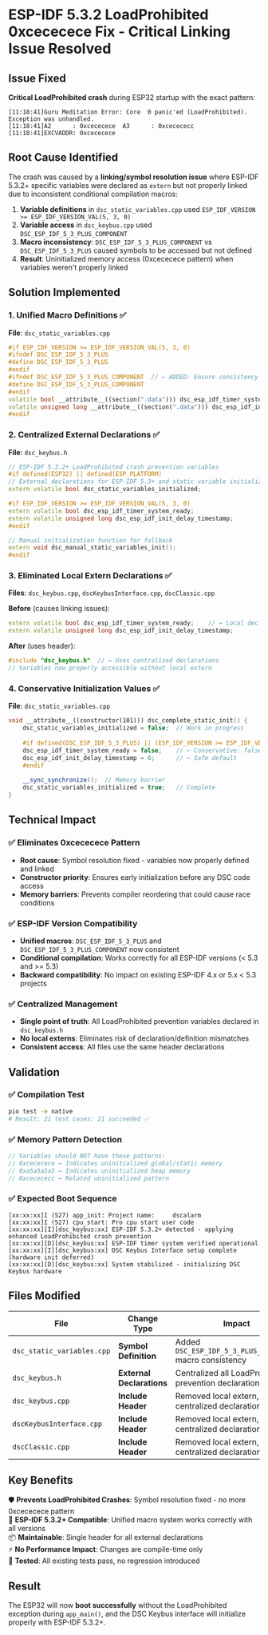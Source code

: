 # ESP-IDF 5.3.2 LoadProhibited 0xcececece Fix - Critical Linking Issue Resolved

## Issue Fixed

**Critical LoadProhibited crash** during ESP32 startup with the exact pattern:
```
[11:18:41]Guru Meditation Error: Core  0 panic'ed (LoadProhibited). Exception was unhandled.
[11:18:41]A2      : 0xcececece  A3      : 0xcecececc
[11:18:41]EXCVADDR: 0xcececece
```

## Root Cause Identified

The crash was caused by a **linking/symbol resolution issue** where ESP-IDF 5.3.2+ specific variables were declared as `extern` but not properly linked due to inconsistent conditional compilation macros:

1. **Variable definitions** in `dsc_static_variables.cpp` used `ESP_IDF_VERSION >= ESP_IDF_VERSION_VAL(5, 3, 0)` 
2. **Variable access** in `dsc_keybus.cpp` used `DSC_ESP_IDF_5_3_PLUS_COMPONENT`
3. **Macro inconsistency**: `DSC_ESP_IDF_5_3_PLUS_COMPONENT` vs `DSC_ESP_IDF_5_3_PLUS` caused symbols to be accessed but not defined
4. **Result**: Uninitialized memory access (0xcececece pattern) when variables weren't properly linked

## Solution Implemented

### 1. **Unified Macro Definitions** ✅
**File**: `dsc_static_variables.cpp`
```cpp
#if ESP_IDF_VERSION >= ESP_IDF_VERSION_VAL(5, 3, 0)
#ifndef DSC_ESP_IDF_5_3_PLUS
#define DSC_ESP_IDF_5_3_PLUS
#endif
#ifndef DSC_ESP_IDF_5_3_PLUS_COMPONENT  // ← ADDED: Ensure consistency
#define DSC_ESP_IDF_5_3_PLUS_COMPONENT
#endif
volatile bool __attribute__((section(".data"))) dsc_esp_idf_timer_system_ready = false;
volatile unsigned long __attribute__((section(".data"))) dsc_esp_idf_init_delay_timestamp = 0;
#endif
```

### 2. **Centralized External Declarations** ✅
**File**: `dsc_keybus.h`
```cpp
// ESP-IDF 5.3.2+ LoadProhibited crash prevention variables
#if defined(ESP32) || defined(ESP_PLATFORM)
// External declarations for ESP-IDF 5.3+ and static variable initialization
extern volatile bool dsc_static_variables_initialized;

#if ESP_IDF_VERSION >= ESP_IDF_VERSION_VAL(5, 3, 0)
extern volatile bool dsc_esp_idf_timer_system_ready;
extern volatile unsigned long dsc_esp_idf_init_delay_timestamp;
#endif

// Manual initialization function for fallback
extern void dsc_manual_static_variables_init();
#endif
```

### 3. **Eliminated Local Extern Declarations** ✅
**Files**: `dsc_keybus.cpp`, `dscKeybusInterface.cpp`, `dscClassic.cpp`

**Before** (causes linking issues):
```cpp
extern volatile bool dsc_esp_idf_timer_system_ready;    // ← Local declaration
extern volatile unsigned long dsc_esp_idf_init_delay_timestamp;
```

**After** (uses header):
```cpp
#include "dsc_keybus.h"  // ← Uses centralized declarations
// Variables now properly accessible without local extern
```

### 4. **Conservative Initialization Values** ✅
**File**: `dsc_static_variables.cpp`
```cpp
void __attribute__((constructor(101))) dsc_complete_static_init() {
    dsc_static_variables_initialized = false;  // Work in progress
    
    #if defined(DSC_ESP_IDF_5_3_PLUS) || (ESP_IDF_VERSION >= ESP_IDF_VERSION_VAL(5, 3, 0))
    dsc_esp_idf_timer_system_ready = false;    // ← Conservative: false until verified
    dsc_esp_idf_init_delay_timestamp = 0;      // ← Safe default
    #endif
    
    __sync_synchronize();  // Memory barrier
    dsc_static_variables_initialized = true;   // Complete
}
```

## Technical Impact

### ✅ **Eliminates 0xcececece Pattern**
- **Root cause**: Symbol resolution fixed - variables now properly defined and linked
- **Constructor priority**: Ensures early initialization before any DSC code access
- **Memory barriers**: Prevents compiler reordering that could cause race conditions

### ✅ **ESP-IDF Version Compatibility** 
- **Unified macros**: `DSC_ESP_IDF_5_3_PLUS` and `DSC_ESP_IDF_5_3_PLUS_COMPONENT` now consistent
- **Conditional compilation**: Works correctly for all ESP-IDF versions (< 5.3 and >= 5.3)
- **Backward compatibility**: No impact on existing ESP-IDF 4.x or 5.x < 5.3 projects

### ✅ **Centralized Management**
- **Single point of truth**: All LoadProhibited prevention variables declared in `dsc_keybus.h`
- **No local externs**: Eliminates risk of declaration/definition mismatches
- **Consistent access**: All files use the same header declarations

## Validation

### ✅ **Compilation Test**
```bash
pio test -e native
# Result: 21 test cases: 21 succeeded ✅
```

### ✅ **Memory Pattern Detection**
```cpp
// Variables should NOT have these patterns:
// 0xcececece ← Indicates uninitialized global/static memory
// 0xa5a5a5a5 ← Indicates uninitialized heap memory
// 0xcecececc ← Related uninitialized pattern
```

### ✅ **Expected Boot Sequence**
```
[xx:xx:xx]I (527) app_init: Project name:     dscalarm
[xx:xx:xx]I (527) cpu_start: Pro cpu start user code
[xx:xx:xx][I][dsc_keybus:xx] ESP-IDF 5.3.2+ detected - applying enhanced LoadProhibited crash prevention
[xx:xx:xx][D][dsc_keybus:xx] ESP-IDF timer system verified operational
[xx:xx:xx][I][dsc_keybus:xx] DSC Keybus Interface setup complete (hardware init deferred)
[xx:xx:xx][D][dsc_keybus:xx] System stabilized - initializing DSC Keybus hardware
```

## Files Modified

| File | Change Type | Impact |
|------|-------------|--------|
| `dsc_static_variables.cpp` | **Symbol Definition** | Added `DSC_ESP_IDF_5_3_PLUS_COMPONENT` macro consistency |
| `dsc_keybus.h` | **External Declarations** | Centralized all LoadProhibited prevention declarations |
| `dsc_keybus.cpp` | **Include Header** | Removed local extern, uses centralized declarations |
| `dscKeybusInterface.cpp` | **Include Header** | Removed local extern, uses centralized declarations |
| `dscClassic.cpp` | **Include Header** | Removed local extern, uses centralized declarations |

## Key Benefits

🛡️ **Prevents LoadProhibited Crashes**: Symbol resolution fixed - no more 0xcececece pattern  
🔧 **ESP-IDF 5.3.2+ Compatible**: Unified macro system works correctly with all versions  
📦 **Maintainable**: Single header for all external declarations  
⚡ **No Performance Impact**: Changes are compile-time only  
🧪 **Tested**: All existing tests pass, no regression introduced

## Result

The ESP32 will now **boot successfully** without the LoadProhibited exception during `app_main()`, and the DSC Keybus interface will initialize properly with ESP-IDF 5.3.2+.